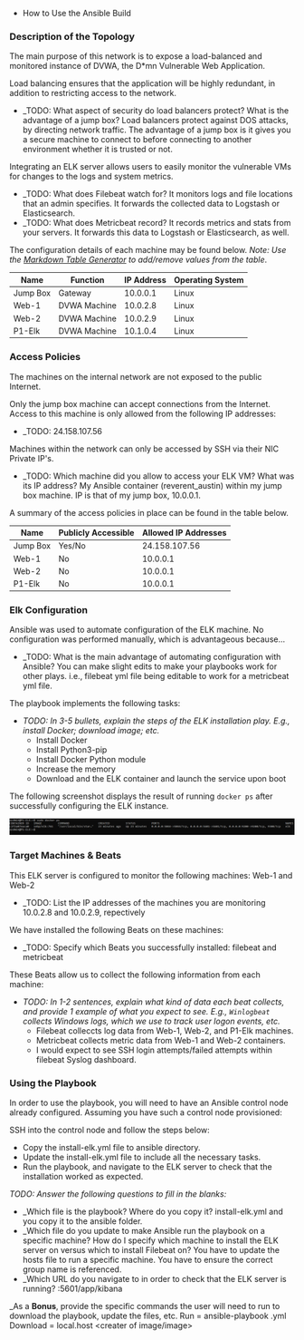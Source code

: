 - How to Use the Ansible Build


### Description of the Topology

The main purpose of this network is to expose a load-balanced and monitored instance of DVWA, the D*mn Vulnerable Web Application.

Load balancing ensures that the application will be highly redundant, in addition to restricting access to the network.
- _TODO: What aspect of security do load balancers protect? What is the advantage of a jump box? Load balancers protect against DOS attacks, by directing network traffic.  The advantage of a jump box is it gives you a secure machine to connect to before connecting to another environment whether it is trusted or not.

Integrating an ELK server allows users to easily monitor the vulnerable VMs for changes to the logs and system metrics.
- _TODO: What does Filebeat watch for? It monitors logs and file locations that an admin specifies.  It forwards the collected data to Logstash or Elasticsearch.  
- _TODO: What does Metricbeat record? It records metrics and stats from your servers.  It forwards this data to Logstash or Elasticsearch, as well. 

The configuration details of each machine may be found below.
_Note: Use the [Markdown Table Generator](http://www.tablesgenerator.com/markdown_tables) to add/remove values from the table_.

| Name     | Function     | IP Address | Operating System |
|----------|--------------|------------|------------------|
| Jump Box | Gateway      | 10.0.0.1   | Linux            |
| Web-1    | DVWA Machine | 10.0.2.8   | Linux            |
| Web-2    | DVWA Machine | 10.0.2.9   | Linux            |
| P1-Elk   | DVWA Machine | 10.1.0.4   | Linux            |

### Access Policies

The machines on the internal network are not exposed to the public Internet. 

Only the jump box machine can accept connections from the Internet. Access to this machine is only allowed from the following IP addresses:
- _TODO: 24.158.107.56

Machines within the network can only be accessed by SSH via their NIC Private IP's.
- _TODO: Which machine did you allow to access your ELK VM? What was its IP address? My Ansible container (reverent_austin) within my jump box machine.  IP is that of my jump box, 10.0.0.1.    

A summary of the access policies in place can be found in the table below.

| Name     | Publicly Accessible | Allowed IP Addresses |
|----------|---------------------|----------------------|
| Jump Box | Yes/No              | 24.158.107.56        |
| Web-1    | No                  | 10.0.0.1             |
| Web-2    | No                  | 10.0.0.1             |
| P1-Elk   | No                  | 10.0.0.1             |

### Elk Configuration

Ansible was used to automate configuration of the ELK machine. No configuration was performed manually, which is advantageous because...
- _TODO: What is the main advantage of automating configuration with Ansible? You can make slight edits to make your playbooks work for other plays.  i.e., filebeat yml file being editable to work for a metricbeat yml file. 

The playbook implements the following tasks:
- _TODO: In 3-5 bullets, explain the steps of the ELK installation play. E.g., install Docker; download image; etc._
	- Install Docker
	- Install Python3-pip
	- Install Docker Python module 
	- Increase the memory 
	- Download and the ELK container and launch the service upon boot 


The following screenshot displays the result of running `docker ps` after successfully configuring the ELK instance.

![TODO: Update the path with the name of your screenshot of docker ps output](Images/Elk_Container_Screenshot.png)

### Target Machines & Beats
This ELK server is configured to monitor the following machines: Web-1 and Web-2
- _TODO: List the IP addresses of the machines you are monitoring 10.0.2.8 and 10.0.2.9, repectively 

We have installed the following Beats on these machines:
- _TODO: Specify which Beats you successfully installed: filebeat and metricbeat 

These Beats allow us to collect the following information from each machine:
- _TODO: In 1-2 sentences, explain what kind of data each beat collects, and provide 1 example of what you expect to see. E.g., `Winlogbeat` collects Windows logs, which we use to track user logon events, etc._
	- Filebeat colleccts log data from Web-1, Web-2, and P1-Elk machines.  
	- Metricbeat collects metric data from Web-1 and Web-2 containers.  
	- I would expect to see SSH login attempts/failed attempts within filebeat Syslog dashboard.  

### Using the Playbook
In order to use the playbook, you will need to have an Ansible control node already configured. Assuming you have such a control node provisioned: 

SSH into the control node and follow the steps below:
- Copy the install-elk.yml file to ansible directory.
- Update the install-elk.yml file to include all the necessary tasks.  
- Run the playbook, and navigate to the ELK server to check that the installation worked as expected.

_TODO: Answer the following questions to fill in the blanks:_
- _Which file is the playbook? Where do you copy it? install-elk.yml and you copy it to the ansible folder. 
- _Which file do you update to make Ansible run the playbook on a specific machine? How do I specify which machine to install the ELK server on versus which to install Filebeat on? You have to update the hosts file to run a specific machine.  You have to ensure the correct group name is referenced.  
- _Which URL do you navigate to in order to check that the ELK server is running? <My VM Public IP>:5601/app/kibana

_As a **Bonus**, provide the specific commands the user will need to run to download the playbook, update the files, etc. 
Run = ansible-playbook <name-of-playbook>.yml 
Download = local.host <creater of image/image> 
